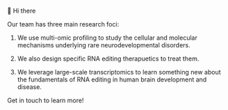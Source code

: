 👋 Hi there

Our team has three main research foci: 
1) We use multi-omic profiling to study the cellular and molecular mechanisms underlying rare neurodevelopmental disorders. 

2) We also design specific RNA editing therapuetics to treat them. 

3) We leverage large-scale transcriptomics to learn something new about the fundamentals of RNA editing in human brain development and disease.

Get in touch to learn more!

<!---
BreenMS/BreenMS is a ✨ special ✨ repository because its `README.md` (this file) appears on your GitHub profile.
You can click the Preview link to take a look at your changes.
--->
